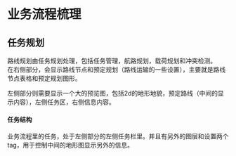 # 业务流程梳理

## 任务规划

路线规划由任务规划处理，包括任务管理，航路规划，载荷规划和冲突检测。  
在右侧部分，会显示路线节点和预定规划（路线运输的一些设置），主要就是路线节点表格和预定规划图形。

左侧部分则需要显示一个大的预览图，包括2d的地形地貌，预定路线（中间的显示内容），左侧任务区，右侧信息内容。

#### 任务结构

业务流程里的任务，处于左侧部分的左侧任务栏里。并且有另外的图层和设置两个tag，用于控制中间的地形图显示另外的信息。